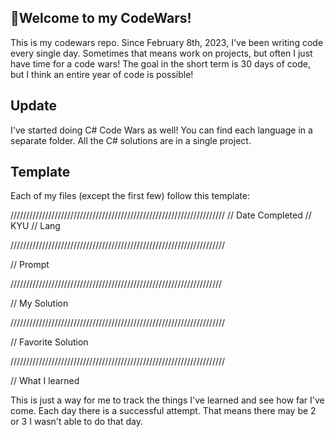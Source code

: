 ## 👋Welcome to my CodeWars!

This is my codewars repo. Since February 8th, 2023, I've been writing code every single day. Sometimes that means work on projects, but often I just have time for a code wars! The goal in the short term is 30 days of code, but I think an entire year of code is possible!

## Update

I've started doing C# Code Wars as well! You can find each language in a separate folder. All the C# solutions are in a single project.

## Template

Each of my files (except the first few) follow this template:

////////////////////////////////////////////////////////////////////
// Date Completed
// KYU
// Lang

////////////////////////////////////////////////////////////////////

// Prompt

///////////////////////////////////////////////////////////////////

// My Solution

////////////////////////////////////////////////////////////////////

// Favorite Solution

////////////////////////////////////////////////////////////////////

// What I learned

This is just a way for me to track the things I've learned and see how far I've come. Each day there is a successful attempt. That means there may be 2 or 3 I wasn't able to do that day.
